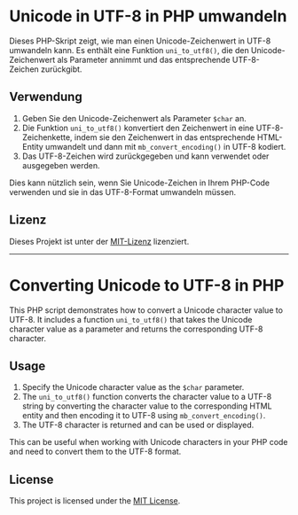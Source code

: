 # Unicode in UTF-8 in PHP umwandeln

Dieses PHP-Skript zeigt, wie man einen Unicode-Zeichenwert in UTF-8 umwandeln kann. Es enthält eine Funktion `uni_to_utf8()`, die den Unicode-Zeichenwert als Parameter annimmt und das entsprechende UTF-8-Zeichen zurückgibt.

## Verwendung

1. Geben Sie den Unicode-Zeichenwert als Parameter `$char` an.
2. Die Funktion `uni_to_utf8()` konvertiert den Zeichenwert in eine UTF-8-Zeichenkette, indem sie den Zeichenwert in das entsprechende HTML-Entity umwandelt und dann mit `mb_convert_encoding()` in UTF-8 kodiert.
3. Das UTF-8-Zeichen wird zurückgegeben und kann verwendet oder ausgegeben werden.

Dies kann nützlich sein, wenn Sie Unicode-Zeichen in Ihrem PHP-Code verwenden und sie in das UTF-8-Format umwandeln müssen.

## Lizenz

Dieses Projekt ist unter der [MIT-Lizenz](LICENSE) lizenziert.

----

# Converting Unicode to UTF-8 in PHP

This PHP script demonstrates how to convert a Unicode character value to UTF-8. It includes a function `uni_to_utf8()` that takes the Unicode character value as a parameter and returns the corresponding UTF-8 character.

## Usage

1. Specify the Unicode character value as the `$char` parameter.
2. The `uni_to_utf8()` function converts the character value to a UTF-8 string by converting the character value to the corresponding HTML entity and then encoding it to UTF-8 using `mb_convert_encoding()`.
3. The UTF-8 character is returned and can be used or displayed.

This can be useful when working with Unicode characters in your PHP code and need to convert them to the UTF-8 format.

## License

This project is licensed under the [MIT License](LICENSE).
